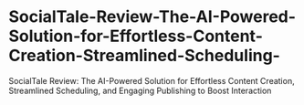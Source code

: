 # SocialTale-Review-The-AI-Powered-Solution-for-Effortless-Content-Creation-Streamlined-Scheduling-
SocialTale Review: The AI-Powered Solution for Effortless Content Creation, Streamlined Scheduling, and Engaging Publishing to Boost Interaction
